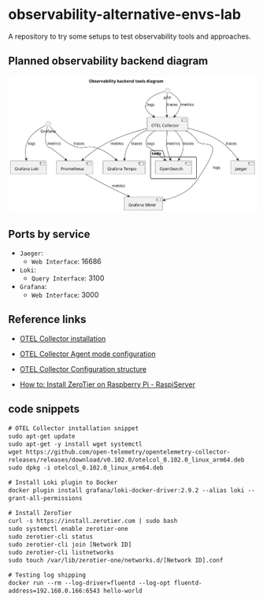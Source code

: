 # observability-alternative-envs-lab #

A repository to try some setups to test
observability tools and approaches.


## Planned observability backend diagram ##

![Planned observability backend diagram](docs/diagrams/backend_diagram.svg)

## Ports by service ##

- `Jaeger`:
  - `Web Interface`: 16686
- `Loki`:
  - `Query Interface`: 3100
- `Grafana`:
  - `Web Interface`: 3000


## Reference links ##

- [OTEL Collector installation](https://opentelemetry.io/docs/collector/installation/#linux)
- [OTEL Collector Agent mode configuration](https://opentelemetry.io/docs/collector/deployment/agent/)
- [OTEL Collector Configuration structure](https://opentelemetry.io/docs/collector/configuration/)

- [How to: Install ZeroTier on Raspberry Pi - RaspiServer](https://raspiserver.com/how-to-install-zerotier-on-raspberry-pi/)


## code snippets ##

```shell
# OTEL Collector installation snippet
sudo apt-get update
sudo apt-get -y install wget systemctl
wget https://github.com/open-telemetry/opentelemetry-collector-releases/releases/download/v0.102.0/otelcol_0.102.0_linux_arm64.deb
sudo dpkg -i otelcol_0.102.0_linux_arm64.deb
```

```shell
# Install Loki plugin to Docker
docker plugin install grafana/loki-docker-driver:2.9.2 --alias loki --grant-all-permissions
```

```shell
# Install ZeroTier
curl -s https://install.zerotier.com | sudo bash
sudo systemctl enable zerotier-one
sudo zerotier-cli status
sudo zerotier-cli join [Network ID]
sudo zerotier-cli listnetworks 
sudo touch /var/lib/zerotier-one/networks.d/[Network ID].conf
```

```shell
# Testing log shipping
docker run --rm --log-driver=fluentd --log-opt fluentd-address=192.168.0.166:6543 hello-world
```